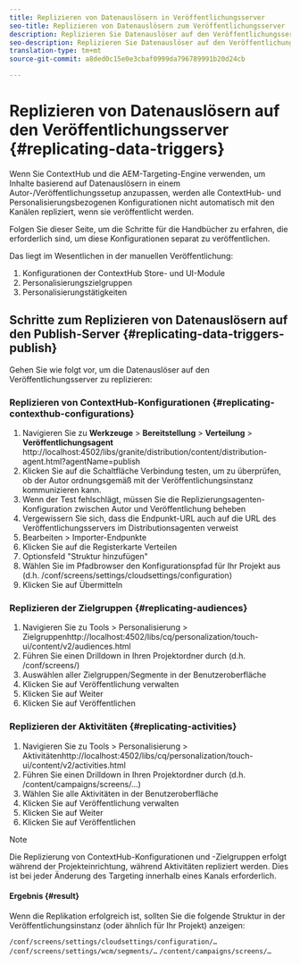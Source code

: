 ```yaml
---
title: Replizieren von Datenauslösern in Veröffentlichungsserver
seo-title: Replizieren von Datenauslösern zum Veröffentlichungsserver
description: Replizieren Sie Datenauslöser auf den Veröffentlichungsserver.
seo-description: Replizieren Sie Datenauslöser auf den Veröffentlichungsserver.
translation-type: tm+mt
source-git-commit: a8ded0c15e0e3cbaf0999da796789991b20d24cb

---
```



# Replizieren von Datenauslösern auf den Veröffentlichungsserver {#replicating-data-triggers}

Wenn Sie ContextHub und die AEM-Targeting-Engine verwenden, um Inhalte basierend auf Datenauslösern in einem Autor-/Veröffentlichungssetup anzupassen, werden alle ContextHub- und Personalisierungsbezogenen Konfigurationen nicht automatisch mit den Kanälen repliziert, wenn sie veröffentlicht werden.

Folgen Sie dieser Seite, um die Schritte für die Handbücher zu erfahren, die erforderlich sind, um diese Konfigurationen separat zu veröffentlichen.

Das liegt im Wesentlichen in der manuellen Veröffentlichung:

1. Konfigurationen der ContextHub Store- und UI-Module
1. Personalisierungszielgruppen
1. Personalisierungstätigkeiten

## Schritte zum Replizieren von Datenauslösern auf den Publish-Server {#replicating-data-triggers-publish}

Gehen Sie wie folgt vor, um die Datenauslöser auf den Veröffentlichungsserver zu replizieren:

### Replizieren von ContextHub-Konfigurationen {#replicating-contexthub-configurations}

1. Navigieren Sie zu **Werkzeuge** > **Bereitstellung** > **Verteilung** > **Veröffentlichungsagent** http://localhost:4502/libs/granite/distribution/content/distribution-agent.html?agentName=publish
1. Klicken Sie auf die Schaltfläche Verbindung testen, um zu überprüfen, ob der Autor ordnungsgemäß mit der Veröffentlichungsinstanz kommunizieren kann.
1. Wenn der Test fehlschlägt, müssen Sie die Replizierungsagenten-Konfiguration zwischen Autor und Veröffentlichung beheben
1. Vergewissern Sie sich, dass die Endpunkt-URL auch auf die URL des Veröffentlichungsservers im Distributionsagenten verweist
1. Bearbeiten > Importer-Endpunkte
1. Klicken Sie auf die Registerkarte Verteilen
1. Optionsfeld &quot;Struktur hinzufügen&quot;
1. Wählen Sie im Pfadbrowser den Konfigurationspfad für Ihr Projekt aus (d.h. /conf/screens/settings/cloudsettings/configuration)
1. Klicken Sie auf Übermitteln

### Replizieren der Zielgruppen {#replicating-audiences}

1. Navigieren Sie zu Tools > Personalisierung > Zielgruppenhttp://localhost:4502/libs/cq/personalization/touch-ui/content/v2/audiences.html
1. Führen Sie einen Drilldown in Ihren Projektordner durch (d.h. /conf/screens/)
1. Auswählen aller Zielgruppen/Segmente in der Benutzeroberfläche
1. Klicken Sie auf Veröffentlichung verwalten
1. Klicken Sie auf Weiter
1. Klicken Sie auf Veröffentlichen

### Replizieren der Aktivitäten {#replicating-activities}

1. Navigieren Sie zu Tools > Personalisierung > Aktivitätenhttp://localhost:4502/libs/cq/personalization/touch-ui/content/v2/activities.html
1. Führen Sie einen Drilldown in Ihren Projektordner durch (d.h. /content/campaigns/screens/...)
1. Wählen Sie alle Aktivitäten in der Benutzeroberfläche
1. Klicken Sie auf Veröffentlichung verwalten
1. Klicken Sie auf Weiter
1. Klicken Sie auf Veröffentlichen

> [!Note]
>Die Replizierung von ContextHub-Konfigurationen und -Zielgruppen erfolgt während der Projekteinrichtung, während Aktivitäten repliziert werden. Dies ist bei jeder Änderung des Targeting innerhalb eines Kanals erforderlich.

#### Ergebnis {#result}

Wenn die Replikation erfolgreich ist, sollten Sie die folgende Struktur in der Veröffentlichungsinstanz (oder ähnlich für Ihr Projekt) anzeigen:

`/conf/screens/settings/cloudsettings/configuration/…`
`/conf/screens/settings/wcm/segments/…`
`/content/campaigns/screens/…`